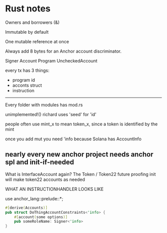 # Rust notes

Owners and borrowers (&)

Immutable by default

One mutable reference at once

Always add 8 bytes for an Anchor account discriminator.

Signer Account Program UncheckedAccount

every tx has 3 things:

- program id
- acconts struct
- instruction

---

Every folder with modules has mod.rs

unimplemented!()
richard uses 'seed' for 'id'

people often use mint_x to mean token_x, since a token is identified by the mint

once you add mut you need 'info
because Solana has AccountInfo

## nearly every new anchor project needs anchor spl and init-if-needed

What is InterfaceAccount again?
The Token / Token22 future proofing
init will make token22 accounts as needed

WHAT AN INSTRUCTIONHANDLER LOOKS LIKE

use anchor_lang::prelude::\*;

```rust
#[derive(Accounts)]
pub struct DoThingAccountConstraints<'info> {
    #[account(some options)]
    pub someRoleName: Signer<'info>
}
```
